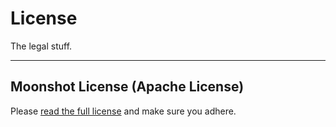 # License

The legal stuff.

---

## Moonshot License (Apache License)

Please [read the full license](https://github.com/acquia/moonshot/blob/master/LICENSE.txt) and make sure you adhere.
